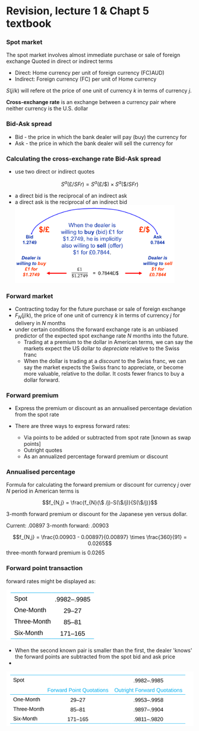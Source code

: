 # Revision, lecture 1 & Chapt 5 textbook

### Spot market
The	spot market	involves almost	immediate purchase or sale of foreign exchange
 Quoted in direct or indirect terms
 - Direct: Home currency per unit of foreign currency (FC)AUD)
 - Indirect: Foreign currency (FC) per unit of Home currency

$S(j/k)$ will refere ot the price of one unit of currency $k$ in terms of currency $j$.

**Cross-exchange rate** is an exchange between a currency pair where neither currency is the U.S. dollar

### Bid-Ask spread
- Bid - the price in which the bank dealer will pay (buy) the currency for
- Ask - the price in which the bank dealer will sell the currency for

### Calculating the cross-exchange rate Bid-Ask spread
- use two direct or indirect quotes

$$S^{a}(\pounds / SFr) = S^{a}( \pounds / \$  ) \times S^{a}(\$/SFr)$$

- a direct bid is the reciprocal of an indirect ask
- a direct ask is the reciprocal of an indirect bid
![Alt text](assets\IMG88.PNG)

### Forward market
- Contracting today for the future purchase or sale of foreign exchange
- $F_{N}(j/k)$, the price of one unit of currency $k$ in terms of currency $j$ for delivery in $N$ months
- under certain conditions the forward exchange rate is an unbiased predictor of the expected spot exchange rate $N$ months into the future. 
  - Trading at a premium to the dollar in American terms, we can say the markets expect the US dollar to *depreciate* relative to the Swiss franc
  - When the dollar is trading at a *discount* to the Swiss franc, we can say the market expects the Swiss franc to appreciate, or become more valuable, relative to the dollar. It costs fewer francs to buy a dollar forward.

### Forward premium
- Express the premium or discount as an annualised percentage deviation from the spot rate

- There are three ways to express forward rates:
  - Via points to be added or subtracted from spot rate [known as swap points]
  - Outright quotes
  - As an annualized percentage forward premium or discount 


### Annualised percentage
Formula for calculating the forward premium or discount for currency $j$ over $N$ period in American terms is 

$$f_{N,j} = \frac{f_{N}(\$ /j)-S(\$/j)}{S(\$/j)}$$

3-month forward premium or discount for the Japanese yen versus dollar.

Current: .00897
3-month forward: .00903

$$f_{N,j} = \frac{0.00903 - 0.00897}{0.00897} \times \frac{360}{91} = 0.0265$$
three-month forward premium is 0.0265 

### Forward point transaction
 forward rates might be displayed as:

![Alt text](assets\IMG89.PNG)

- When the second known pair is smaller than the first, the dealer 'knows' the forward points are subtracted from the spot bid and ask price
- 
![Alt text](assets\IMG90.PNG)
